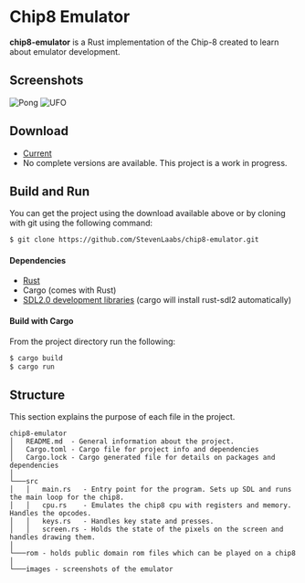 Chip8 Emulator
======
**chip8-emulator** is a Rust implementation of the Chip-8 created to learn about emulator development.

## Screenshots
![Pong](https://raw.githubusercontent.com/StevenLaabs/chip8-emulator/master/images/pong.png)
![UFO](https://raw.githubusercontent.com/StevenLaabs/chip8-emulator/master/images/ufo.png)

## Download
* [Current](https://github.com/StevenLaabs/chip8-emulator/archive/master.zip)
* No complete versions are available. This project is a work in progress.

## Build and Run
You can get the project using the download available above or by cloning with git using the following command:
```bash
$ git clone https://github.com/StevenLaabs/chip8-emulator.git
```

#### Dependencies
* [Rust](https://www.rust-lang.org/en-US/downloads.html)
* Cargo (comes with Rust)
* [SDL2.0 development libraries](https://www.libsdl.org/) (cargo will install rust-sdl2 automatically)

#### Build with Cargo
From the project directory run the following:
```bash
$ cargo build
$ cargo run
```

## Structure
This section explains the purpose of each file in the project.
```
chip8-emulator
│   README.md  - General information about the project.
│   Cargo.toml - Cargo file for project info and dependencies
│   Cargo.lock - Cargo generated file for details on packages and dependencies
│
└───src
│   │   main.rs   - Entry point for the program. Sets up SDL and runs the main loop for the chip8.
│   │   cpu.rs    - Emulates the chip8 cpu with registers and memory. Handles the opcodes.
│   │   keys.rs   - Handles key state and presses.
│   │   screen.rs - Holds the state of the pixels on the screen and handles drawing them.
│
└───rom - holds public domain rom files which can be played on a chip8
│
└───images - screenshots of the emulator
```
